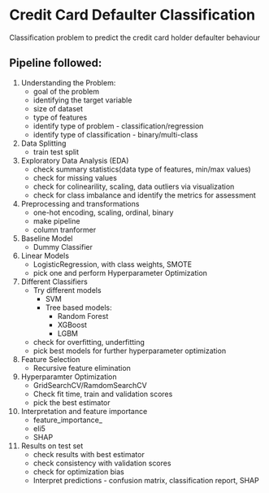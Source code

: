 # Credit Card Defaulter Classification
Classification problem to predict the credit card holder defaulter behaviour

## Pipeline followed:
1. Understanding the Problem:
    - goal of the problem
    - identifying the target variable
    - size of dataset
    - type of features
    - identify type of problem - classification/regression
    - identify type of classification - binary/multi-class
2. Data Splitting
    - train test split
3. Exploratory Data Analysis (EDA)
    - check summary statistics(data type of features, min/max values)
    - check for missing values
    - check for colinearility, scaling, data outliers via visualization
    - check for class imbalance and identify the metrics for assessment
4. Preprocessing and transformations
    - one-hot encoding, scaling, ordinal, binary
    - make pipeline
    - column tranformer
5. Baseline Model
    - Dummy Classifier
6. Linear Models
    - LogisticRegression, with class weights, SMOTE
    - pick one and perform Hyperparameter Optimization
7. Different Classifiers
    - Try different models
      - SVM
      - Tree based models:
        - Random Forest
        - XGBoost
        - LGBM
    - check for overfitting, underfitting
    - pick best models for further hyperparameter optimization
8. Feature Selection
    - Recursive feature elimination 
9. Hyperparamter Optimization
    - GridSearchCV/RamdomSearchCV
    - Check fit time, train and validation scores
    - pick the best estimator
10. Interpretation and feature importance
    - feature_importance_
    - eli5
    - SHAP
11. Results on test set
    - check results with best estimator
    - check consistency with validation scores
    - check for optimization bias
    - Interpret predictions - confusion matrix, classification report, SHAP
  